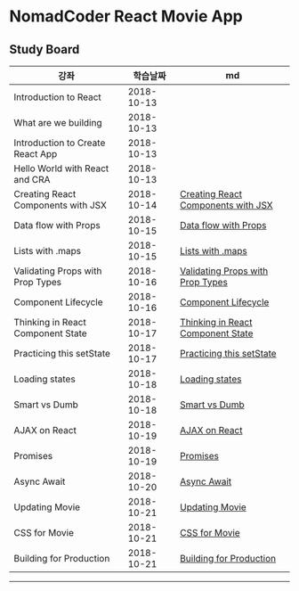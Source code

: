 # NomadCoder React Movie App

## Study Board
| 강좌 | 학습날짜 | md |
|------|-------|------|
Introduction to React | 2018-10-13 |
What are we building | 2018-10-13 |
Introduction to Create React App | 2018-10-13 |
Hello World with React and CRA | 2018-10-13 |
Creating React Components with JSX | 2018-10-14 | [Creating React Components with JSX](./markdown/CreatingReactComponentswithJSX.md)|
Data flow with Props | 2018-10-15 | [Data flow with Props](./markdown/DataflowwithProps.md)|
Lists with .maps | 2018-10-15 | [Lists with .maps](./markdown/ListsWithMaps.md) |
Validating Props with Prop Types | 2018-10-16 | [Validating Props with Prop Types](./ValidatingPropsWithPropTypes.md)|
Component Lifecycle | 2018-10-16 | [Component Lifecycle](./ComponentLifecycle.md)|
Thinking in React Component State | 2018-10-17 | [Thinking in React Component State](./ThinkingInReactComponentState.md)|
Practicing this setState | 2018-10-17 | [Practicing this setState](./Practicing_this_setState.md)| 
Loading states | 2018-10-18 | [Loading states](./LoadingStates.md)|
Smart vs Dumb | 2018-10-18 | [Smart vs Dumb](./SmartVsDumb.md)|
AJAX on React | 2018-10-19 | [AJAX on React](./AJAX_on_React.md)|
Promises | 2018-10-19 | [Promises](./Promises.md)|
Async Await | 2018-10-20 |[Async Await](./Async_Await.md)| 
Updating Movie | 2018-10-21 |[Updating Movie](UpdatingMovie.md) |
CSS for Movie | 2018-10-21 | [CSS for Movie](./CSS_for_Movie.md)|
Building for Production | 2018-10-21 | [Building for Production](./Building_for_Production.md)|

---
